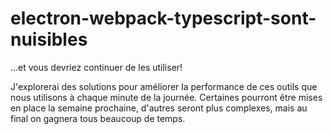 # electron-webpack-typescript-sont-nuisibles

...et vous devriez continuer de les utiliser!

J'explorerai des solutions pour améliorer la performance de ces outils que nous utilisons à chaque minute de la journée. Certaines pourront être mises en place la semaine prochaine, d'autres seront plus complexes, mais au final on gagnera tous beaucoup de temps.
